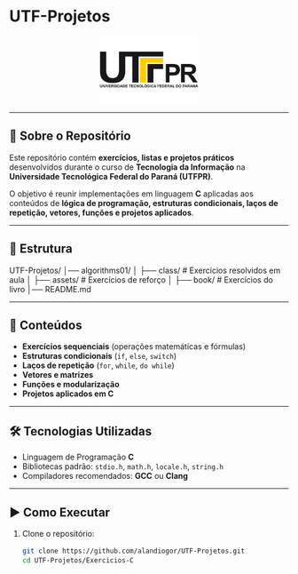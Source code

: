 # UTF-Projetos
<p align="center">
  <img src="assets/utfpr-logo.png" alt="Logotipo UTFPR" height="120">
</p>

---

## 📖 Sobre o Repositório

Este repositório contém **exercícios, listas e projetos práticos** desenvolvidos durante o curso de **Tecnologia da Informação** na **Universidade Tecnológica Federal do Paraná (UTFPR)**.

O objetivo é reunir implementações em linguagem **C** aplicadas aos conteúdos de **lógica de programação, estruturas condicionais, laços de repetição, vetores, funções e projetos aplicados**.

---
## 📂 Estrutura

UTF-Projetos/
│── algorithms01/
│   ├── class/     # Exercícios resolvidos em aula
│   ├── assets/    # Exercícios de reforço
│   ├── book/      # Exercícios do livro
│── README.md



---

## 📘 Conteúdos

- **Exercícios sequenciais** (operações matemáticas e fórmulas)
- **Estruturas condicionais** (`if`, `else`, `switch`)
- **Laços de repetição** (`for`, `while`, `do while`)
- **Vetores e matrizes**
- **Funções e modularização**
- **Projetos aplicados em C**

---

## 🛠️ Tecnologias Utilizadas

- Linguagem de Programação **C**
- Bibliotecas padrão: `stdio.h`, `math.h`, `locale.h`, `string.h`
- Compiladores recomendados: **GCC** ou **Clang**

---

## ▶️ Como Executar


1. Clone o repositório:
   ```bash
   git clone https://github.com/alandiogor/UTF-Projetos.git
   cd UTF-Projetos/Exercicios-C

